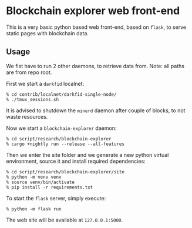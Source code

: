 Blockchain explorer web front-end
=======

This is a very basic python based web front-end, based on `flask`,
to serve static pages with blockchain data.

## Usage

We fist have to run 2 other daemons, to retrieve data from.
Note: all paths are from repo root.

First we start a `darkfid` localnet:

```
% cd contrib/localnet/darkfid-single-node/
% ./tmux_sessions.sh
```

It is advised to shutdown the `minerd` daemon after couple of blocks, to not waste resources.

Now we start a `blockchain-explorer` daemon:

```
% cd script/research/blockchain-explorer
% cargo +nightly run --release --all-features
```

Then we enter the site folder and we generate a new python virtual environment,
source it and install required dependencies:

```
% cd script/research/blockchain-explorer/site
% python -m venv venv
% source venv/bin/activate
% pip install -r requirements.txt
```

To start the `flask` server, simply execute:

```
% python -m flask run
```

The web site will be available at `127.0.0.1:5000`.

